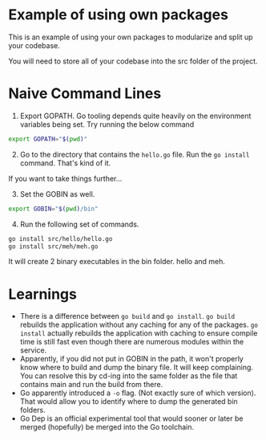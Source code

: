 # Example of using own packages

This is an example of using your own packages to modularize and split up your codebase.

You will need to store all of your codebase into the src folder of the project.


# Naive Command Lines

1. Export GOPATH. Go tooling depends quite heavily on the environment variables being set. Try running the below command
```bash
export GOPATH="$(pwd)"
```

2. Go to the directory that contains the `hello.go` file. Run the `go install` command. That's kind of it.

If you want to take things further...

3. Set the GOBIN as well.
```bash
export GOBIN="$(pwd)/bin"
```

4. Run the following set of commands.
```bash
go install src/hello/hello.go
go install src/meh/meh.go
```
It will create 2 binary executables in the bin folder. hello and meh.


# Learnings

- There is a difference between `go build` and `go install`. `go build` rebuilds the application without any caching for any of the packages. `go install` actually rebuilds the application with caching to ensure compile time is still fast even though there are numerous modules within the service.
- Apparently, if you did not put in GOBIN in the path, it won't properly know where to build and dump the binary file. It will keep complaining. You can resolve this by cd-ing into the same folder as the file that contains main and run the build from there.
- Go apparently introduced a `-o` flag. (Not exactly sure of which version). That would allow you to identify where to dump the generated bin folders.
- Go Dep is an official experimental tool that would sooner or later be merged (hopefully) be merged into the Go toolchain.